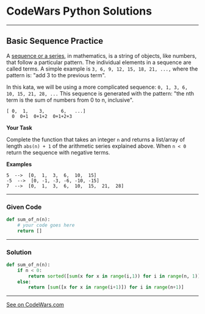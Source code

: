 # CodeWars Python Solutions

---

## Basic Sequence Practice


A [sequence or a series](http://world.mathigon.org/Sequences), in mathematics, is a string of objects, like numbers, that follow a particular pattern. The individual elements in a sequence are called terms. A simple example is `3, 6, 9, 12, 15, 18, 21, ...,` where the pattern is: "add 3 to the previous term".

In this kata, we will be using a more complicated sequence: `0, 1, 3, 6, 10, 15, 21, 28, ...` This sequence is generated with the pattern: "the nth term is the sum of numbers from 0 to n, inclusive".


```
[ 0,  1,    3,      6,   ...]
  0  0+1  0+1+2  0+1+2+3
```


**Your Task**

Complete the function that takes an integer `n` and returns a list/array of length `abs(n) + 1` of the arithmetic series explained above. When `n < 0` return the sequence with negative terms.


**Examples**

```
5  -->  [0,  1,  3,  6,  10,  15]
-5  -->  [0, -1, -3, -6, -10, -15]
7  -->  [0,  1,  3,  6,  10,  15,  21,  28]
```

---

### Given Code


```python
def sum_of_n(n):
    # your code goes here
    return []
```

---

### Solution


```python
def sum_of_n(n):
    if n < 0:
        return sorted([sum(x for x in range(i,1)) for i in range(n, 1)], reverse=True)
    else:
        return [sum([x for x in range(i+1)]) for i in range(n+1)]
```

---


[See on CodeWars.com](https://www.codewars.com/kata/5436f26c4e3d6c40e5000282)
